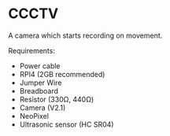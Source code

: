 # CCCTV
A camera which starts recording on movement.

Requirements:
  - Power cable
  - RPI4 (2GB recommended)
  - Jumper Wire
  - Breadboard
  - Resistor (330Ω, 440Ω)
  - Camera (V2.1)
  - NeoPixel
  - Ultrasonic sensor (HC SR04)
